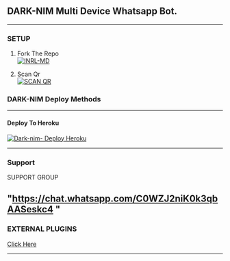 ## DARK-NIM Multi Device Whatsapp Bot.

***

### SETUP

1. Fork The Repo
    <br>
<a href="https://github.com/inrl-official/inrl-bot-md/fork"><img title="INRL-MD" src="https://img.shields.io/badge/FORK INRL-MD-h?color=black&style=for-the-badge&logo=stackshare"></a>

2. Scan Qr
    <br>
<a href="https://upper-romy-inrl-bot.koyeb.app/viwe/friendpage"><img title="SCAN QR" src="https://img.shields.io/badge/GET SESSION-h?color=black&style=for-the-badge&logo=msi"></a>



### DARK-NIM Deploy Methods

-------

#### Deploy To Heroku 

<a href="https://upper-romy-inrl-bot.koyeb.app/deploy/heroku"><img title="Dark-nim- Deploy Heroku" src="https://img.shields.io/badge/DEPLOY HEROKU-h?color=black&style=for-the-badge&logo=heroku"></a>


---

 ### Support

SUPPORT GROUP

"https://chat.whatsapp.com/C0WZJ2niK0k3qbAASeskc4
"
---
### EXTERNAL PLUGINS

[Click Here](https://upper-romy-inrl-bot.koyeb.app/plugins/list)

---
